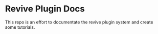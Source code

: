 Revive Plugin Docs
==================

This repo is an effort to documentate the revive plugin system and create some tutorials. 
